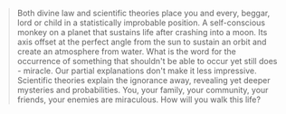 >Both divine law and scientific theories place you and every, beggar, lord or child in a statistically improbable position. A self-conscious monkey on a planet that sustains life after crashing into a moon. Its axis offset at the perfect angle from the sun to sustain an orbit and create an atmosphere from water. What is the word for the occurrence of something that shouldn't be able to occur yet still does - miracle. Our partial explanations don't make it less impressive. Scientific theories explain the ignorance away, revealing yet deeper mysteries and probabilities. You, your family, your community, your friends, your enemies are miraculous. How will you walk this life?